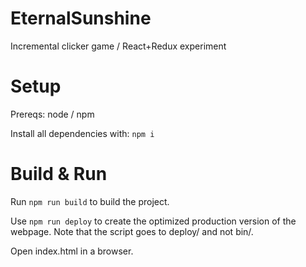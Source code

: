 # EternalSunshine
Incremental clicker game / React+Redux experiment

# Setup
Prereqs: node / npm

Install all dependencies with:
```npm i```

# Build & Run
Run ```npm run build``` to build the project.

Use ```npm run deploy``` to create the optimized production version of the webpage. Note that the script goes to deploy/ and not bin/.

Open index.html in a browser.